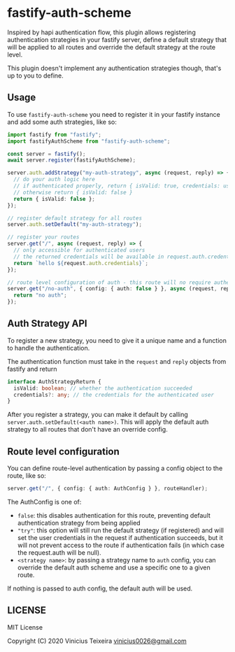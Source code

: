 # fastify-auth-scheme

Inspired by hapi authentication flow, this plugin allows registering authentication strategies in your fastify server, define a default strategy that will be applied to all routes and override the default strategy at the route level.

This plugin doesn't implement any authentication strategies though, that's up to you to define.

## Usage

To use `fastify-auth-scheme` you need to register it in your fastify instance and add some auth strategies, like so:

```typescript
import fastify from "fastify";
import fastifyAuthScheme from "fastify-auth-scheme";

const server = fastify();
await server.register(fastifyAuthScheme);

server.auth.addStrategy("my-auth-strategy", async (request, reply) => {
  // do your auth logic here
  // if authenticated properly, return { isValid: true, credentials: userCreds }
  // otherwise return { isValid: false }
  return { isValid: false };
});

// register default strategy for all routes
server.auth.setDefault("my-auth-strategy");

// register your routes
server.get("/", async (request, reply) => {
  // only accessible for authenticated users
  // the returned credentials will be available in request.auth.credentials
  return `hello ${request.auth.credentials}`;
});

// route level configuration of auth - this route will no require authentication
server.get("/no-auth", { config: { auth: false } }, async (request, reply) => {
  return "no auth";
});
```

## Auth Strategy API

To register a new strategy, you need to give it a unique name and a function to handle the authentication.

The authentication function must take in the `request` and `reply` objects from fastify and return

```typescript
interface AuthStrategyReturn {
  isValid: boolean; // whether the authentication succeeded
  credentials?: any; // the credentials for the authenticated user
}
```

After you register a strategy, you can make it default by calling `server.auth.setDefault(<auth name>)`. This will apply the default auth strategy to all routes that don't have an override config.

## Route level configuration

You can define route-level authentication by passing a config object to the route, like so:

```typescript
server.get("/", { config: { auth: AuthConfig } }, routeHandler);
```

The AuthConfig is one of:

- `false`: this disables authentication for this route, preventing default authentication strategy from being applied
- `"try"`: this option will still run the default strategy (if registered) and will set the user credentials in the request if authentication succeeds, but it will not prevent access to the route if authentication fails (in which case the request.auth will be null).
- `<strategy name>`: by passing a strategy name to `auth` config, you can override the default auth scheme and use a specific one to a given route.

If nothing is passed to auth config, the default auth will be used.

## LICENSE

MIT License

Copyright (C) 2020 Vinicius Teixeira <vinicius0026@gmail.com>
